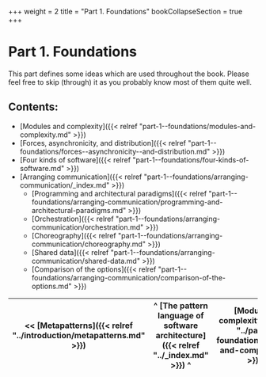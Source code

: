 +++
weight = 2
title = "Part 1. Foundations"
bookCollapseSection = true
+++

# Part 1\. Foundations

This part defines some ideas which are used throughout the book\. Please feel free to skip \(through\) it as you probably know most of them quite well\.

## Contents:

<nav>

- [Modules and complexity]({{< relref "part-1--foundations/modules-and-complexity.md" >}})
- [Forces, asynchronicity, and distribution]({{< relref "part-1--foundations/forces--asynchronicity--and-distribution.md" >}})
- [Four kinds of software]({{< relref "part-1--foundations/four-kinds-of-software.md" >}})
- [Arranging communication]({{< relref "part-1--foundations/arranging-communication/_index.md" >}})
  - [Programming and architectural paradigms]({{< relref "part-1--foundations/arranging-communication/programming-and-architectural-paradigms.md" >}})
  - [Orchestration]({{< relref "part-1--foundations/arranging-communication/orchestration.md" >}})
  - [Choreography]({{< relref "part-1--foundations/arranging-communication/choreography.md" >}})
  - [Shared data]({{< relref "part-1--foundations/arranging-communication/shared-data.md" >}})
  - [Comparison of the options]({{< relref "part-1--foundations/arranging-communication/comparison-of-the-options.md" >}})

</nav>



<nav>

| \<\< [Metapatterns]({{< relref "../introduction/metapatterns.md" >}}) | ^ [The pattern language of software architecture]({{< relref "../_index.md" >}}) ^ | [Modules and complexity]({{< relref "../part-1--foundations/modules-and-complexity.md" >}}) \>\> |
| --- | --- | --- |

</nav>



